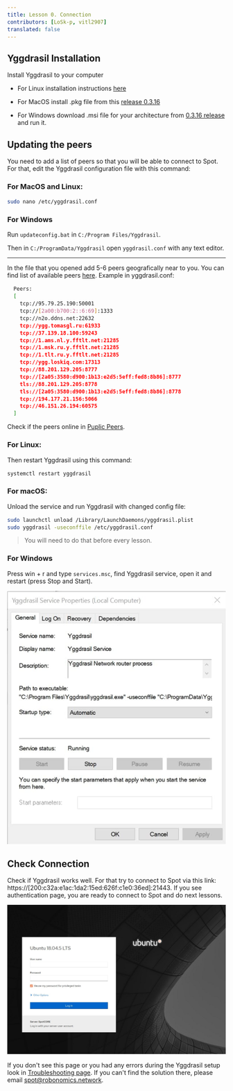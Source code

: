 ```yaml
---
title: Lesson 0. Connection
contributors: [LoSk-p, vitl2907]
translated: false
---
```


## Yggdrasil Installation

Install Yggdrasil to your computer

* For Linux installation instructions [here](https://yggdrasil-network.github.io/installation.html)

* For MacOS install .pkg file from this [release 0.3.16](https://github.com/yggdrasil-network/yggdrasil-go/releases/tag/v0.3.16)

* For Windows download .msi file for your architecture from [0.3.16 release](https://github.com/yggdrasil-network/yggdrasil-go/releases/tag/v0.3.16) and run it.

## Updating the peers

You need to add a list of peers so that you will be able to connect to Spot. For that, edit the Yggdrasil configuration file with this command:

### For MacOS and Linux:

```bash
sudo nano /etc/yggdrasil.conf
```

### For Windows 
Run `updateconfig.bat` in `C:/Program Files/Yggdrasil`. 

Then in `C:/ProgramData/Yggdrasil` open `yggdrasil.conf` with any text editor.

---

In the file that you opened add 5-6 peers geografically near to you. You can find list of available peers [here](https://github.com/yggdrasil-network/public-peers). Example in yggdrasil.conf:

```bash
  Peers:
  [
    tcp://95.79.25.190:50001
    tcp://[2a00:b700:2::6:69]:1333
    tcp://n2o.ddns.net:22632
    tcp://ygg.tomasgl.ru:61933
    tcp://37.139.18.100:59243
    tcp://1.ams.nl.y.fftlt.net:21285
    tcp://1.msk.ru.y.fftlt.net:21285
    tcp://1.tlt.ru.y.fftlt.net:21285
    tcp://ygg.loskiq.com:17313
    tcp://88.201.129.205:8777
    tcp://[2a05:3580:d900:1b13:e2d5:5eff:fed8:8b86]:8777
    tls://88.201.129.205:8778
    tls://[2a05:3580:d900:1b13:e2d5:5eff:fed8:8b86]:8778
    tcp://194.177.21.156:5066
    tcp://46.151.26.194:60575
  ]
  ```
Check if the peers online in [Puplic Peers](https://publicpeers.neilalexander.dev/).

### For Linux:

Then restart Yggdrasil using this command:

```bash
systemctl restart yggdrasil
```
### For macOS:

Unload the service and run Yggdrasil with changed config file:

```bash
sudo launchctl unload /Library/LaunchDaemons/yggdrasil.plist
sudo yggdrasil -useconffile /etc/yggdrasil.conf
```
> You will need to do that before every lesson.

### For Windows

Press win + r and type `services.msc`, find Yggdrasil service, open it and restart (press Stop and Start).

![win-service](../images/spot/spot-windows.jpg)

## Check Connection

Check if Yggdrasil works well. For that try to connect to Spot via this link: https://[200:c32a:e1ac:1da2:15ed:626f:c1e0:36ed]:21443. If you see authentication page, you are ready to connect to Spot and do next lessons.

![log_in](../images/spot/less1-login.jpg)

If you don't see this page or you had any errors during the Yggdrasil setup look in [Troubleshooting page](/docs/spot-troubleshooting). If you can't find the solution there, please email spot@robonomics.network.